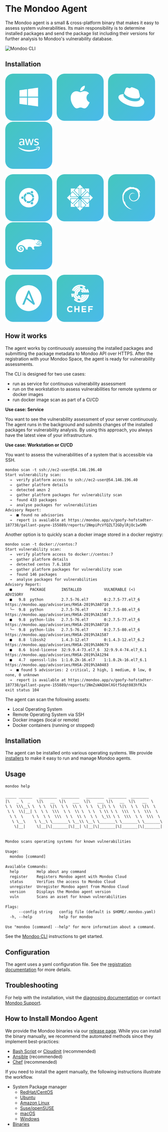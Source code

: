 # The Mondoo Agent

The Mondoo agent is a small & cross-platform binary that makes it easy to assess system vulnerabilities. Its main responsibility is to determine installed packages and send the package list including their versions for further analysis to Mondoo's vulnerability database.

![Mondoo CLI](../assets/mondoo-cli.png)

## Installation

<style>
a.agents {
  text-decoration: none;
  border: none;
}

a:hover.agents {
  opacity: 0.6;
}

a.agents img {
  width: 150px;
  margin-right:10px;
}
</style>

<a href="/docs/agent/windows" class="agents"><img src="../static/buttons/button-windows.png" class="agents"/></a>
<a href="/docs/agent/macos" class="agents"><img src="../static/buttons/button-macos.png"/></a>
<a href="/docs/agent/redhat" class="agents"><img src="../static/buttons/button-redhat.png"/></a>
<a href="/docs/agent/amazonlinux" class="agents"><img src="../static/buttons/button-amzn.png" /></a>

<a href="/docs/agent/ubuntu" class="agents"><img src="../static/buttons/button-ubuntu.png"/></a>
<a href="/docs/agent/redhat" class="agents"><img src="../static/buttons/button-centos.png" class="agents"/></a>
<a href="/docs/agent/ubuntu" class="agents"><img src="../static/buttons/button-debian.png" class="agents"/></a>
<a href="/docs/agent/suse" class="agents"><img src="../static/buttons/button-suse.png" class="agents"/></a>

<a href="/docs/agent/ansible" class="agents"><img src="../static/buttons/button-ansible.png"/></a>
<a href="/docs/agent/chef" class="agents"><img src="../static/buttons/button-chef.png"/></a>

## How it works

The agent works by continuously assessing the installed packages and submitting the package metadata to Mondoo API over HTTPS. After the registration with your Mondoo Space, the agent is ready for vulnerability assessments.

The CLI is designed for two use cases:

 * run as service for continuous vulnerability assessment
 * run on the workstation to assess vulnerabilities for remote systems or docker images
 * run docker image scan as part of a CI/CD

**Use case: Service**

You want to see the vulnerability assessment of your server continuously. The agent runs in the background and submits changes of the installed packages for vulnerability analysis. By using this approach, you always have the latest view of your infrastructure.

**Use case: Workstation or CI/CD**

You want to assess the vulnerabilities of a system that is accessible via SSH.

```
mondoo scan -t ssh://ec2-user@54.146.196.40
Start vulnerability scan:
  →  verify platform access to ssh://ec2-user@54.146.196.40
  →  gather platform details
  →  detected amzn 2
  →  gather platform packages for vulnerability scan
  →  found 433 packages
  →  analyse packages for vulnerabilities
Advisory Report:
  →  ■ found no advisories
  →  report is available at https://mondoo.app/v/goofy-hofstadter-187738/gallant-payne-155889/reports/1NmpiPcVfQZLT2GDylRjOc1wSMh
```

Another option is to quickly scan a docker image stored in a docker registry:

```
mondoo scan -t docker://centos:7
Start vulnerability scan:
  →  verify platform access to docker://centos:7
  →  gather platform details
  →  detected centos 7.6.1810
  →  gather platform packages for vulnerability scan
  →  found 146 packages
  →  analyse packages for vulnerabilities
Advisory Report:
  ■        PACKAGE       INSTALLED          VULNERABLE (<)       ADVISORY
  ■   9.8  python        2.7.5-76.el7       0:2.7.5-77.el7_6     https://mondoo.app/advisories/RHSA-2019%3A0710
  ╰─  9.8  python        2.7.5-76.el7       0:2.7.5-80.el7_6     https://mondoo.app/advisories/RHSA-2019%3A1587
  ■   9.8  python-libs   2.7.5-76.el7       0:2.7.5-77.el7_6     https://mondoo.app/advisories/RHSA-2019%3A0710
  ╰─  9.8  python-libs   2.7.5-76.el7       0:2.7.5-80.el7_6     https://mondoo.app/advisories/RHSA-2019%3A1587
  ■   8.8  libssh2       1.4.3-12.el7       0:1.4.3-12.el7_6.2   https://mondoo.app/advisories/RHSA-2019%3A0679
  ■   8.6  bind-license  32:9.9.4-73.el7_6  32:9.9.4-74.el7_6.1  https://mondoo.app/advisories/RHSA-2019%3A1294
  ■   4.7  openssl-libs  1:1.0.2k-16.el7    1:1.0.2k-16.el7_6.1  https://mondoo.app/advisories/RHSA-2019%3A0483
  →  ■ found 5 advisories: 2 critical, 2 high, 1 medium, 0 low, 0 none, 0 unknown
  →  report is available at https://mondoo.app/v/goofy-hofstadter-187738/gallant-payne-155889/reports/1NmZsWAQUmlXGtf5dqt083hfRJx
exit status 104
```

The agent can scan the following assets:

* Local Operating System
* Remote Operating System via SSH
* Docker images (local or remote)
* Docker containers (running or stopped)

## Installation

The agent can be installed onto various operating systems. We provide [installers](./installation) to make it easy to run and manage Mondoo agents.

## Usage

```
mondoo help

_____ ______   ________  ________   ________  ________  ________
|\   _ \  _   \|\   __  \|\   ___  \|\   ___ \|\   __  \|\   __  \
\ \  \\\__\ \  \ \  \|\  \ \  \\ \  \ \  \_|\ \ \  \|\  \ \  \|\  \
 \ \  \\|__| \  \ \  \\\  \ \  \\ \  \ \  \ \\ \ \  \\\  \ \  \\\  \
  \ \  \    \ \  \ \  \\\  \ \  \\ \  \ \  \_\\ \ \  \\\  \ \  \\\  \
   \ \__\    \ \__\ \_______\ \__\\ \__\ \_______\ \_______\ \_______\
    \|__|     \|__|\|_______|\|__| \|__|\|_______|\|_______|\|_______|


Mondoo scans operating systems for known vulnerabilities

Usage:
  mondoo [command]

Available Commands:
  help        Help about any command
  register    Registers Mondoo agent with Mondoo Cloud
  status      Verifies the access to Mondoo Cloud
  unregister  Unregister Mondoo agent from Mondoo Cloud
  version     Displays the Mondoo agent version
  vuln        Scans an asset for known vulnerabilities

Flags:
      --config string   config file (default is $HOME/.mondoo.yaml)
  -h, --help            help for mondoo

Use "mondoo [command] --help" for more information about a command.
```

See the [Mondoo CLI](./mondoo) instructions to get started.

## Configuration

The agent uses a yaml configuration file. See the [registration documentation](./registration) for more details.

## Troubleshooting

For help with the installation, visit the [diagnosing documentation](./diagnosing) or contact [Mondoo Support](../help).

## How to Install Mondoo Agent

We provide the Mondoo binaries via our [release page](https://releases.mondoo.io/mondoo/). While you can install the binary manually, we recommend the automated methods since they implement best-practices:

- [Bash Script](bash.md) or [Cloudinit](cloudinit.md) (recommended)
- [Ansible](ansible.md) (recommended)
- [Chef](chef.md) (recommended)

If you need to install the agent manually, the following instructions illustrate the workflow.

- System Package manager
  - [RedHat/CentOS](redhat.md)
  - [Ubuntu](ubuntu.md)
  - [Amazon Linux](amazonlinux.md)
  - [Suse/openSUSE](suse.md)
  - [macOS](macos.md)
  - [Windows](windows.md)
- [Binaries](binaries.md)
